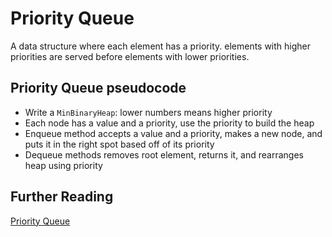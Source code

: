 # Priority Queue

A data structure where each element has a priority. elements with higher priorities are served before elements with lower priorities.

## Priority Queue pseudocode

- Write a `MinBinaryHeap`: lower numbers means higher priority
- Each node has a value and a priority, use the priority to build the heap
- Enqueue method accepts a value and a priority, makes a new node, and puts it in the right spot based off of its priority
- Dequeue methods removes root element, returns it, and rearranges heap using priority

## Further Reading

[Priority Queue](https://en.wikipedia.org/wiki/Priority_queue)
